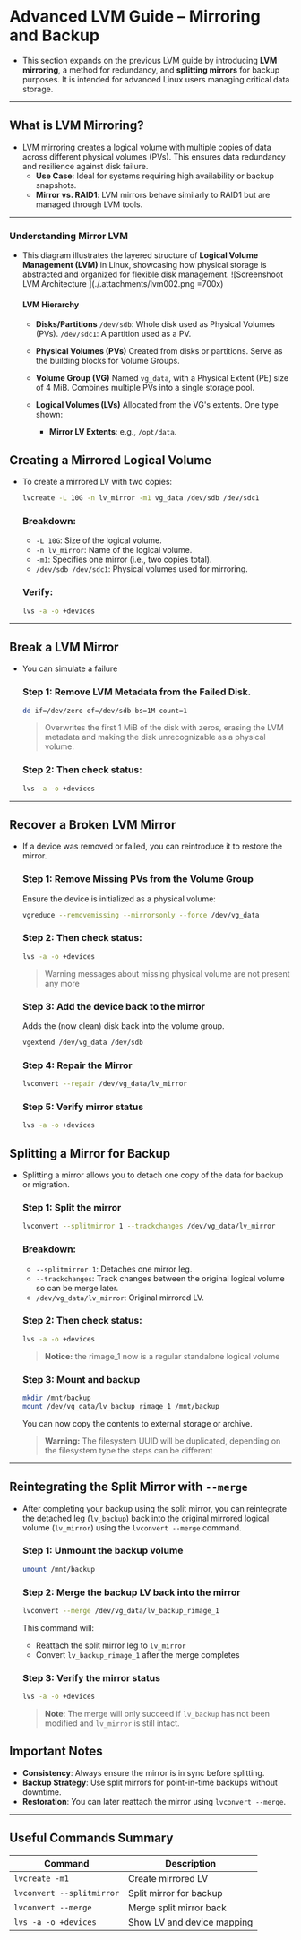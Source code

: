 # Advanced LVM Guide – Mirroring and Backup

- This section expands on the previous LVM guide by introducing **LVM mirroring**, a method for redundancy, and **splitting mirrors** for backup purposes. It is intended for advanced Linux users managing critical data storage.

---

## What is LVM Mirroring?
  - LVM mirroring creates a logical volume with multiple copies of data across different physical volumes (PVs). This ensures data redundancy and resilience against disk failure.
    - **Use Case**: Ideal for systems requiring high availability or backup snapshots.
    - **Mirror vs. RAID1**: LVM mirrors behave similarly to RAID1 but are managed through LVM tools.

---

### Understanding Mirror LVM

- This diagram illustrates the layered structure of **Logical Volume Management (LVM)** in Linux, showcasing how physical storage is abstracted and organized for flexible disk management.
  ![Screenshoot LVM Architecture ](./.attachments/lvm002.png =700x)

  #### LVM Hierarchy
  - **Disks/Partitions**
    `/dev/sdb`: Whole disk used as Physical Volumes (PVs).
    `/dev/sdc1`: A partition used as a PV.


  - **Physical Volumes (PVs)**
    Created from disks or partitions.
    Serve as the building blocks for Volume Groups.


  - **Volume Group (VG)**
    Named `vg_data`, with a Physical Extent (PE) size of 4 MiB.
    Combines multiple PVs into a single storage pool.


  - **Logical Volumes (LVs)**
    Allocated from the VG's extents.
    One type shown:
      - **Mirror LV Extents**: e.g., `/opt/data`.
      



## Creating a Mirrored Logical Volume
  - To create a mirrored LV with two copies:
    ```bash
    lvcreate -L 10G -n lv_mirror -m1 vg_data /dev/sdb /dev/sdc1
    ```

    ### Breakdown:
    - `-L 10G`: Size of the logical volume.
    - `-n lv_mirror`: Name of the logical volume.
    - `-m1`: Specifies one mirror (i.e., two copies total).
    - `/dev/sdb /dev/sdc1`: Physical volumes used for mirroring.

    ### Verify:
    ```bash
    lvs -a -o +devices
    ```

---

## Break a LVM Mirror
  - You can simulate a failure
    ### Step 1: Remove LVM Metadata from the Failed Disk.
    ```bash
    dd if=/dev/zero of=/dev/sdb bs=1M count=1
    ```
    > Overwrites the first 1 MiB of the disk with zeros, erasing the LVM metadata and making the disk unrecognizable as a physical volume.

    ### Step 2: Then check status:
    ```bash
    lvs -a -o +devices
    ```

---

## Recover a Broken LVM Mirror
  - If a device was removed or failed, you can reintroduce it to restore the mirror.
    ### Step 1: Remove Missing PVs from the Volume Group
    Ensure the device is initialized as a physical volume:
    ```bash
    vgreduce --removemissing --mirrorsonly --force /dev/vg_data
    ```

    ### Step 2: Then check status:
    ```bash
    lvs -a -o +devices
    ```
    > Warning messages about missing physical volume are not present any more

    ### Step 3: Add the device back to the mirror
    Adds the (now clean) disk back into the volume group.

    ```bash
    vgextend /dev/vg_data /dev/sdb
    ```

    ### Step 4: Repair the Mirror
    ```bash
    lvconvert --repair /dev/vg_data/lv_mirror
    ```

    ### Step 5: Verify mirror status
    ```bash
    lvs -a -o +devices
    ```

## Splitting a Mirror for Backup
  - Splitting a mirror allows you to detach one copy of the data for backup or migration.

    ### Step 1: Split the mirror
    ```bash
    lvconvert --splitmirror 1 --trackchanges /dev/vg_data/lv_mirror
    ```

    ### Breakdown:
    - `--splitmirror 1`: Detaches one mirror leg.
    - `--trackchanges`: Track changes between the original logical volume so can be merge later.
    - `/dev/vg_data/lv_mirror`: Original mirrored LV.

    ### Step 2: Then check status:
    ```bash
    lvs -a -o +devices
    ```
    > **Notice:** the rimage_1 now is a regular standalone logical volume

    ### Step 3: Mount and backup
    ```bash
    mkdir /mnt/backup
    mount /dev/vg_data/lv_backup_rimage_1 /mnt/backup
    ```

    You can now copy the contents to external storage or archive.
    > **Warning:** The filesystem UUID will be duplicated, depending on the filesystem type the steps can be different

---

## Reintegrating the Split Mirror with `--merge`
  - After completing your backup using the split mirror, you can reintegrate the detached leg (`lv_backup`) back into the original mirrored logical volume (`lv_mirror`) using the `lvconvert --merge` command.
    ### Step 1: Unmount the backup volume
    ```bash
    umount /mnt/backup
    ```

    ### Step 2: Merge the backup LV back into the mirror
    ```bash
    lvconvert --merge /dev/vg_data/lv_backup_rimage_1
    ```

    This command will:
      - Reattach the split mirror leg to `lv_mirror`
      - Convert `lv_backup_rimage_1` after the merge completes

    ### Step 3: Verify the mirror status
    ```bash
    lvs -a -o +devices
    ```

    > **Note**: The merge will only succeed if `lv_backup` has not been modified and `lv_mirror` is still intact.


## Important Notes

  - **Consistency**: Always ensure the mirror is in sync before splitting.
  - **Backup Strategy**: Use split mirrors for point-in-time backups without downtime.
  - **Restoration**: You can later reattach the mirror using `lvconvert --merge`.

---

## Useful Commands Summary
  | Command | Description |
  |--------|-------------|
  | `lvcreate -m1` | Create mirrored LV |
  | `lvconvert --splitmirror` | Split mirror for backup |
  | `lvconvert --merge` | Merge split mirror back |
  | `lvs -a -o +devices` | Show LV and device mapping |
